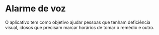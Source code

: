 # Alarme de voz

O aplicativo tem como objetivo ajudar pessoas que tenham deficiência visual, idosos que precisam marcar horários de tomar o remédio e outro.
